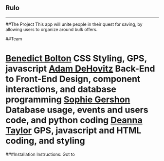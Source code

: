 Rulo
-------------
-------------


##The Project
This app will unite people in their quest for saving, by allowing users to organize around bulk offers. 


##Team

[Benedict Bolton](https://github.com/Benedict-Bolton) CSS Styling, GPS, javascript [Adam DeHovitz](https://github.com/adamdehovitz) Back-End to Front-End Design, component interactions, and database programming [Sophie Gershon](https://github.com/sophgersh) Database usage, events and users code, and python coding [Deanna Taylor](https://github.com/deannataylor) GPS, javascript and HTML coding, and styling
=======

###Installation Instructions:
Got to <url>
